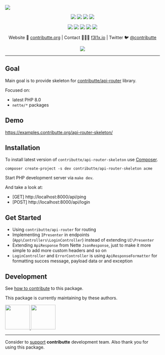 ![](https://heatbadger.now.sh/github/readme/contributte/api-router-skeleton/)

<p align=center>
  <a href="https://github.com/ublaboo/api-router-project/actions"><img src="https://badgen.net/github/checks/ublaboo/api-router-project/master"></a>
  <a href="https://coveralls.io/r/ublaboo/api-router-project"><img src="https://badgen.net/coveralls/c/github/ublaboo/api-router-project"></a>
  <a href="https://packagist.org/packages/ublaboo/api-router-project"><img src="https://badgen.net/packagist/dm/ublaboo/api-router-project"></a>
  <a href="https://packagist.org/packages/ublaboo/api-router-project"><img src="https://badgen.net/packagist/v/ublaboo/api-router-project"></a>
</p>
<p align=center>
  <a href="https://packagist.org/packages/ublaboo/api-router-project"><img src="https://badgen.net/packagist/php/ublaboo/api-router-project"></a>
  <a href="https://github.com/ublaboo/api-router-project"><img src="https://badgen.net/github/license/ublaboo/api-router-project"></a>
  <a href="https://bit.ly/ctteg"><img src="https://badgen.net/badge/support/gitter/cyan"></a>
  <a href="https://bit.ly/cttfo"><img src="https://badgen.net/badge/support/forum/yellow"></a>
  <a href="https://contributte.org/partners.html"><img src="https://badgen.net/badge/sponsor/donations/F96854"></a>
</p>

<p align=center>
Website 🚀 <a href="https://contributte.org">contributte.org</a> | Contact 👨🏻‍💻 <a href="https://f3l1x.io">f3l1x.io</a> | Twitter 🐦 <a href="https://twitter.com/contributte">@contributte</a>
</p>

<p align=center>
	<img src="https://api.microlink.io?url=https%3A%2F%2Fexamples.contributte.org%2Fapi-router-skeleton%2F&overlay.browser=light&screenshot=true&meta=false&embed=screenshot.url"></img>
</p>

-----

## Goal

Main goal is to provide skeleton for [contributte/api-router](https://github.com/contributte/api-router) library.

Focused on:

- latest PHP 8.0
- `nette/*` packages

## Demo

https://examples.contributte.org/api-router-skeleton/

## Installation

To install latest version of `contributte/api-router-skeleton` use [Composer](https://getcomposer.org).

```
composer create-project -s dev contributte/api-router-skeleton acme
```

Start PHP development server via `make dev`.

And take a look at:

- [GET] http://localhost:8000/api/ping
- [POST] http://localhost:8000/api/login

## Get Started

- Using `contributte/api-router` for routing
- Implementing `IPresenter` in endpoints (`App\Controllers\LoginController`) instead of extending `UI\Presenter`
- Extending `ApiResponse` from Nette `JsonResponse`, just to make it more simple to add more custom headers and so on
- `LoginController` and `ErrorController` is using `ApiResponseFormatter` for formatting succes message, payload data or and exception

## Development

See [how to contribute](https://contributte.org/contributing.html) to this package.

This package is currently maintaining by these authors.

<a href="https://github.com/f3l1x">
  <img width="80" height="80" src="https://avatars2.githubusercontent.com/u/538058?v=3&s=80">
</a>

<a href="https://github.com/paveljanda">
  <img width="80" height="80" src="https://avatars2.githubusercontent.com/u/1488874?v=3&s=80">
</a>

-----

Consider to [support](https://contributte.org/partners.html) **contributte** development team.
Also thank you for using this package.
